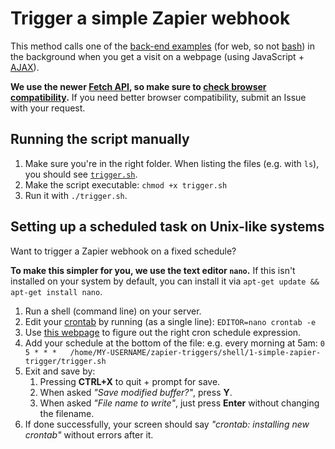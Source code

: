 # Trigger a simple Zapier webhook

This method calls one of the [back-end examples](../../../back-end) (for web, so not [bash](../../../back-end/bash)) in the background when you get a visit on a webpage (using JavaScript + [AJAX](https://developer.mozilla.org/en-US/docs/Web/Guide/AJAX/Getting_Started)).

**We use the newer [Fetch API](https://developer.mozilla.org/en-US/docs/Web/API/Fetch_API), so make sure to [check browser compatibility](https://developer.mozilla.org/en-US/docs/Web/API/Fetch_API#Browser_compatibility).** If you need better browser compatibility, submit an Issue with your request.

## Running the script manually

1. Make sure you're in the right folder. When listing the files (e.g. with `ls`), you should see [`trigger.sh`](trigger.sh).
2. Make the script executable: `chmod +x trigger.sh`
3. Run it with `./trigger.sh`.

## Setting up a scheduled task on Unix-like systems

Want to trigger a Zapier webhook on a fixed schedule?

**To make this simpler for you, we use the text editor `nano`.** If this isn't installed on your system by default, you can install it via `apt-get update && apt-get install nano`.

1. Run a shell (command line) on your server.
2. Edit your [crontab](https://en.wikipedia.org/wiki/Cron) by running (as a single line): `EDITOR=nano crontab -e`
3. Use [this webpage](https://crontab.guru/) to figure out the right cron schedule expression.
4. Add your schedule at the bottom of the file: e.g. every morning at 5am: `0 5 * * *   /home/MY-USERNAME/zapier-triggers/shell/1-simple-zapier-trigger/trigger.sh`
5. Exit and save by:
    1. Pressing **CTRL+X** to quit + prompt for save.
    2. When asked _"Save modified buffer?"_, press **Y**.
    3. When asked _"File name to write"_, just press **Enter** without changing the filename.
6. If done successfully, your screen should say _"crontab: installing new crontab"_ without errors after it.
